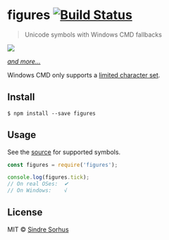 # figures [![Build Status](https://travis-ci.org/sindresorhus/figures.svg?branch=master)](https://travis-ci.org/sindresorhus/figures)

> Unicode symbols with Windows CMD fallbacks

[![](screenshot.png)](index.js)

[*and more...*](index.js)

Windows CMD only supports a [limited character set](http://en.wikipedia.org/wiki/Code_page_437).


## Install

```
$ npm install --save figures
```


## Usage

See the [source](index.js) for supported symbols.

```js
const figures = require('figures');

console.log(figures.tick);
// On real OSes:  ✔︎
// On Windows:    √
```


## License

MIT © [Sindre Sorhus](https://sindresorhus.com)
